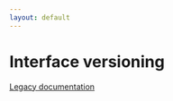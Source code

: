 ```yaml
---
layout: default
---
```

Interface versioning
====================

[Legacy documentation](legacy/Interface_Versioning.html)